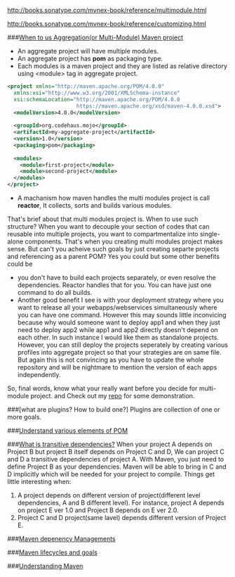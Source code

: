http://books.sonatype.com/mvnex-book/reference/multimodule.html

http://books.sonatype.com/mvnex-book/reference/customizing.html

###[When to us Aggregation(or Multi-Module) Maven project](https://maven.apache.org/guides/mini/guide-multiple-modules.html)

* An aggregate project will have multiple modules.
* An aggregate project has __pom__ as packaging type. 
* Each modules is a maven project and they are listed as relative directory using \<module\> tag in aggregate project.
```xml
<project xmlns="http://maven.apache.org/POM/4.0.0"
  xmlns:xsi="http://www.w3.org/2001/XMLSchema-instance"
  xsi:schemaLocation="http://maven.apache.org/POM/4.0.0
                      https://maven.apache.org/xsd/maven-4.0.0.xsd">
  <modelVersion>4.0.0</modelVersion>
 
  <groupId>org.codehaus.mojo</groupId>
  <artifactId>my-aggregate-project</artifactId>
  <version>1.0</version>
  <packaging>pom</packaging>
 
  <modules>
    <module>first-project</module>
    <module>second-project</module>
  </modules>
</project>
```
*  A machanism how maven handles the multi modules project is call __reactor__, It collects, sorts and builds various modules.

That's brief about that multi modules project is. When to use such structure? When you want to decouple your section of codes that can reusable into multiple projects, you want to compartmentalize into single-alone components. That's when you creating multi modules project makes sense. But can't you acheive such goals by just creating separte projects and referencing as a parent POM? Yes you could but some other benefits could be 
  * you don't have to build each projects separately, or even resolve the dependencies. Reactor handles that for you. You can have just one command to do all builds. 
  * Another good benefit I see is with your deployment strategy where you want to release all your webapps/webservices simultaneously where you can have one command. However this may sounds little inconvicing because why would someone want to deploy app1 and when they just need to deploy app2 while app1 and app2 directly doesn't depend on each other. In such instance I would like them as standalone projects. However, you can still deploy the projects seperately by creating various profiles into aggregate project so that your strategies are on same file. But again this is not convincing as you have to update the whole repository and will be nightmare to mention the version of each apps independently. 

So, final words, know what your really want before you decide for multi-module project. and Check out my [repo]() for some demonstration.

###[what are plugins? How to build one?]
Plugins are collection of one or more goals. 

###[Understand various elements of POM](https://maven.apache.org/pom.html)

###[What is transitive dependencies?]()
When your project A depends on Project B but project B itself depends on Project C and D, We can project C and D a transitive dependencies of project A. With Maven, you just need to define Project B as your dependencies. Maven will be able to bring in C and D implicitly which will be needed for your project to compile. Things get little interesting when:
 
 1. A project depends on different version of project(different level dependencies, A and B different level). For instance, project A depends on project E ver 1.0 and Project B depends on E ver 2.0.
 2. Project C and D project(same lavel) depends different version of Project E.
 

###[Maven depenency Managements]()


###[Maven lifecycles and goals](https://github.com/bhochhi/maven-guide/wiki/Maven-lifecycle,-phases-and-goals)


###[Understanding Maven](https://github.com/bhochhi/maven-guide/wiki/Understanding-Maven)
